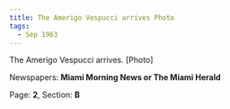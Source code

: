 ```yaml
---  
title: The Amerigo Vespucci arrives Photo  
tags:  
  - Sep 1963  
---  
```

  
The Amerigo Vespucci arrives. [Photo]  
  
Newspapers: **Miami Morning News or The Miami Herald**  
  
Page: **2**, Section: **B** 
